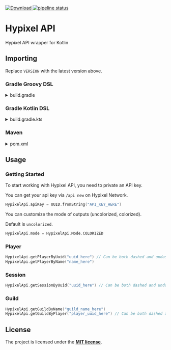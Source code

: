 [ ![Download](https://api.bintray.com/packages/mdashlw/maven/hypixel-api/images/download.svg) ](https://bintray.com/mdashlw/maven/hypixel-api/_latestVersion)
[![pipeline status](https://gitlab.com/mdashlw/hypixel-api/badges/master/pipeline.svg)](https://gitlab.com/mdashlw/hypixel-api/commits/master)

# Hypixel API

Hypixel API wrapper for Kotlin

## Importing

Replace `VERSION` with the latest version above.

### Gradle Groovy DSL

<details><summary>build.gradle</summary>
<p>

```gradle
repositories {
    jcenter()
}

dependencies {
    implementation 'ru.mdashlw.hypixel:hypixel-api:VERSION'
}
```

</p>
</details>

### Gradle Kotlin DSL

<details><summary>build.gradle.kts</summary>
<p>

```kotlin
repositories {
    jcenter()
}

dependencies {
    implementation("ru.mdashlw.hypixel:hypixel-api:VERSION"
}
```

</p>
</details>

### Maven

<details><summary>pom.xml</summary>
<p>

```xml
<depedencies>
    <dependency>
        <groupId>ru.mdashlw.hypixel</groupId>
        <artifactId>hypixel-api</artifactId>
        <version>VERSION</version>
  </dependency>
</depedencies>

<repositories>
    <repository>
      <id>jcenter</id>
      <name>JCenter</name>
      <url>https://jcenter.bintray.com/</url>
    </repository>
</repositories>
```

</p>
</details>

## Usage

### Getting Started

To start working with Hypixel API, you need to private an API key.

You can get your api key via `/api new` on Hypixel Network.

```kotlin
HypixelApi.apiKey = UUID.fromString("API_KEY_HERE")
```

You can customize the mode of outputs (uncolorized, colorized).

Default is `uncolorized`.

```kotlin
HypixelApi.mode = HypixelApi.Mode.COLORIZED
```

### Player

```kotlin
HypixelApi.getPlayerByUuid("uuid_here") // Can be both dashed and undashed
HypixelApi.getPlayerByName("name_here")
```

### Session

```kotlin
HypixelApi.getSessionByUuid("uuid_here") // Can be both dashed and undashed
```

### Guild

```kotlin
HypixelApi.getGuildByName("guild_name_here")
HypixelApi.getGuildByPlayer("player_uuid_here") // Can be both dashed and undashed
```

## License

The project is licensed under the **[MIT license](https://choosealicense.com/licenses/mit/)**.
